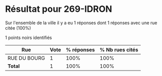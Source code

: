 # Résultat pour 269-IDRON

Sur l'ensemble de la ville il y a eu 1 réponses dont 1 réponses avec une rue citée (100%)

1 points noirs identifiés

| Rue | Vote | % réponses | % Nb rues cités|
|-----|------|------------|----------------|
| RUE DU BOURG | 1 | 100% | 100%|
| **Total** | 1 | 100% | 100%|
